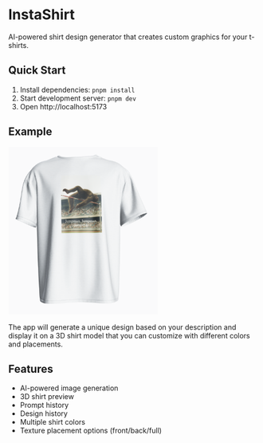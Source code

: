 # InstaShirt

AI-powered shirt design generator that creates custom graphics for your t-shirts.

## Quick Start

1. Install dependencies: `pnpm install`
2. Start development server: `pnpm dev`
3. Open http://localhost:5173

## Example

<img src="./jumpman.png" alt="Example Interface" width="300"/>

The app will generate a unique design based on your description and display it on a 3D shirt model that you can customize with different colors and placements.

## Features

- AI-powered image generation
- 3D shirt preview
- Prompt history
- Design history
- Multiple shirt colors
- Texture placement options (front/back/full)

